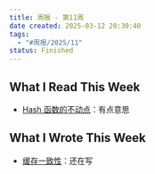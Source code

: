 ```yaml
---
title: 周报 - 第11周
date created: 2025-03-12 20:30:40
tags:
  - "#周报/2025/11"
status: Finished
---
```


## What I Read This Week

- [Hash 函数的不动点](../Readings/Hash%20函数的不动点.md)：有点意思

## What I Wrote This Week

- [缓存一致性](../Wiki/缓存一致性.md)：还在写
